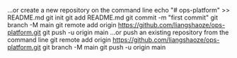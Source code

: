 …or create a new repository on the command line
echo "# ops-platform" >> README.md
git init
git add README.md
git commit -m "first commit"
git branch -M main
git remote add origin https://github.com/liangshaoze/ops-platform.git
git push -u origin main
…or push an existing repository from the command line
git remote add origin https://github.com/liangshaoze/ops-platform.git
git branch -M main
git push -u origin main
